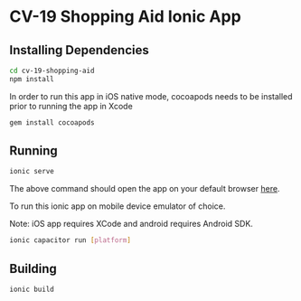 # CV-19 Shopping Aid Ionic App

## Installing Dependencies
```bash
cd cv-19-shopping-aid
npm install
```
In order to run this app in iOS native mode, cocoapods needs to be installed prior to running the app in Xcode
```bash
gem install cocoapods
```

## Running
```bash
ionic serve
```
The above command should open the app on your default browser [here](http://localhost:8100).

To run this ionic app on mobile device emulator of choice.  

Note: iOS app requires XCode and android requires Android SDK.
```bash
ionic capacitor run [platform]
```

## Building
```bash
ionic build
```